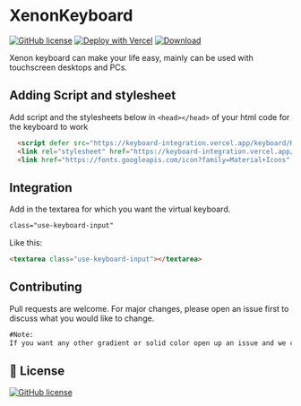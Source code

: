 # XenonKeyboard
[![GitHub license](https://img.shields.io/badge/-LICENSE%3A%20MIT-yellowgreen?style=for-the-badge&logo=opensourceinitiative&labelColor=black&logoColor=lime)](https://xenon-virtual-keyboard.vercel.app/LICENSE.txt) [![Deploy with Vercel](https://img.shields.io/badge/-Clone-blue?style=for-the-badge&logo=vercel&logo-&logoColor=blue&labelColor=black)](https://vercel.com/new/clone?repository-url=https%3A%2F%2Fgithub.com%2FLord-Xenon%2FKeyboardIntegration) [![Download](https://img.shields.io/badge/Click%20to-DOWNLOAD%20REPOSITORY-black?style=for-the-badge&logo=github&labelColor=black&logoColor=lime)](https://github.com/Lord-Xenon/KeyboardIntegration/archive/refs/heads/main.zip)

Xenon keyboard can make your life easy, mainly can be used with touchscreen desktops and PCs.

## Adding Script and stylesheet
Add script and the stylesheets below in `<head></head>` of your html code for the keyboard to work

```html
  <script defer src="https://keyboard-integration.vercel.app/keyboard/Keyboard.js"></script>
  <link rel="stylesheet" href="https://keyboard-integration.vercel.app/keyboard/Keyboard.css">
  <link href="https://fonts.googleapis.com/icon?family=Material+Icons" rel="stylesheet">
```

## Integration
Add in the textarea for which you want the virtual keyboard.
```css
class="use-keyboard-input"
```
Like this:
```html
<textarea class="use-keyboard-input"></textarea>
```

## Contributing
Pull requests are welcome. For major changes, please open an issue first to discuss what you would like to change.

```markdown
#Note:
If you want any other gradient or solid color open up an issue and we can discuss there
```
## 📝 License
[![GitHub license](https://img.shields.io/badge/-LICENSE%3A%20MIT-yellowgreen?style=for-the-badge&logo=opensourceinitiative&labelColor=black&logoColor=lime)](https://xenon-virtual-keyboard.vercel.app/LICENSE.txt)
